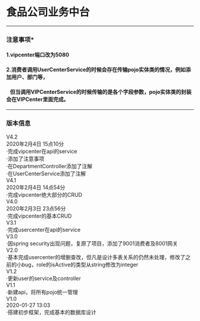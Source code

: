 # 食品公司业务中台
<hr>
<h3>注意事项*</h3>
<h4>1.vipcenter端口改为5080</h4>
<h4>2.消费者调用UserCenterService的时候会存在传输pojo实体类的情况，例如添加用户、部门等，</h4>
<h4>&nbsp;&nbsp;&nbsp;但当调用VIPCenterService的时候传输的是各个字段参数，pojo实体类的封装会在VIPCenter里面完成。</h4>
<hr>
<h3>版本信息</h3>
V4.2<br>  2020年2月4日 15点10分<br> ·完成vipcenter在api的service<br>·添加了注意事项<br>·在DepartmentController添加了注解<br>·在UserCenterService添加了注解<br>
V4.1<br>  2020年2月4日 14点54分<br> ·完成vipcenter绝大部分的CRUD<br>
V4.0<br>  2020年2月3日 23点56分<br> ·完成vipcenter的基本CRUD<br>
V3.1<br>  ·完成usercenter在api的service<br>
V3.0<br>  ·因spring security出现问题，复原了项目，添加了9001消费者及8001网关<br>
V2.0<br>  ·基本完成usercenter的增删查改，但凡是设计多表关系的仍然未处理，修改了之前的小bug，role的isActive的类型从string修改为integer<br>
V1.2<br>  ·更新user的service及controller<br>
V1.1<br>  ·新建api，将所有pojo统一管理<br>
V1.0<br>  2020-01-27 13:03<br> ·搭建初步框架，完成基本的数据库设计
